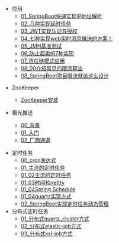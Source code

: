 
  - 应用
    - [01_SpringBoot快速实现IP地址解析](应用/normal/01_SpringBoot快速实现IP地址解析.md)
    - [02_几种实现延时任务](应用/normal/01几种实现延时任务.md)
    - [03_JWT实现认证与授权](应用/normal/01JWT_token.md)
    - [04_七种实现web实时消息推送的方案！](应用/normal/04_七种实现web实时消息推送的方案.md)
    - [05_JMH基准测试](应用/normal/05_JMH基准测试.md)
    - [06_防止超卖的7种实现](应用/normal/06_防止超卖的7种实现.md)
    - [07_责任链模式应用](应用/normal/07_责任链模式应用.md)
    - [08_00介绍常见的限流算法](应用/normal/08_00介绍常见的限流算法.md)
    - [08_SpringBoot项目限流就该这么设计](应用/normal/08_SpringBoot项目限流就该这么设计.md)

  [comment]: <> "ZooKeeper"
  - ZooKeeper 
    - [ZooKeeper安装](应用/zookeeper/01_ZooKeeper安装.md)

  - 极光推送
    - [00_背景](应用/push/00_背景.md) 
    - [01_入门](应用/push/01入门.md) 
    - [02_厂商通道](应用/push/02_厂商通道.md) 

  [comment]: <> "分布式定时任务"
- 定时任务
  - [00_cron表达式](应用/定时任务/cron表达式.md)
  - [01_主流的定时任务](应用/定时任务/主流的分布式定时任务.md)
  - [01_02主流的定时任务](应用/定时任务/01_02主流的定时任务.md)
  - [01_03时间轮nettty](应用/定时任务/01_03主流的定时任务.md)
  - [01_04Spring Schedule](应用/定时任务/01_04SpringBoot定时任务.md)
  - [01_04quartz实现方式](应用/定时任务/01_04quartz实现方式.md)
  - [02_SpringBoot实现定时任务动态管理](应用/定时任务/SpringBoot实现定时任务动态管理.md)
- 分布式定时任务
  - [01_分布式quartz_cluster方式](应用/定时任务/分布式/01_分布式quartz_cluster方式.md)
  - [02_分布式elastic-job方式](应用/定时任务/分布式/02_分布式elastic-job方式.md)
  - [03_分布式xxl-job方式](应用/定时任务/分布式/03_分布式xxl-job方式.md)
